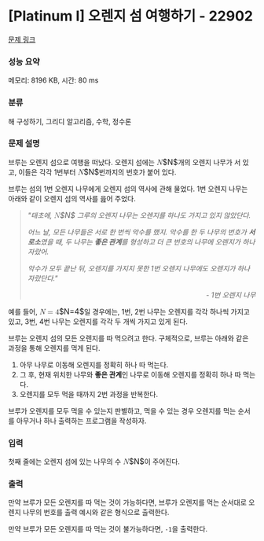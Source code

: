 # [Platinum I] 오렌지 섬 여행하기 - 22902 

[문제 링크](https://www.acmicpc.net/problem/22902) 

### 성능 요약

메모리: 8196 KB, 시간: 80 ms

### 분류

해 구성하기, 그리디 알고리즘, 수학, 정수론

### 문제 설명

<p>브루는 오렌지 섬으로 여행을 떠났다. 오렌지 섬에는 <mjx-container class="MathJax" jax="CHTML" style="font-size: 109%; position: relative;"><mjx-math class="MJX-TEX" aria-hidden="true"><mjx-mi class="mjx-i"><mjx-c class="mjx-c1D441 TEX-I"></mjx-c></mjx-mi></mjx-math><mjx-assistive-mml unselectable="on" display="inline"><math xmlns="http://www.w3.org/1998/Math/MathML"><mi>N</mi></math></mjx-assistive-mml><span aria-hidden="true" class="no-mathjax mjx-copytext">$N$</span></mjx-container>개의 오렌지 나무가 서 있고, 이들은 각각 1번부터 <mjx-container class="MathJax" jax="CHTML" style="font-size: 109%; position: relative;"><mjx-math class="MJX-TEX" aria-hidden="true"><mjx-mi class="mjx-i"><mjx-c class="mjx-c1D441 TEX-I"></mjx-c></mjx-mi></mjx-math><mjx-assistive-mml unselectable="on" display="inline"><math xmlns="http://www.w3.org/1998/Math/MathML"><mi>N</mi></math></mjx-assistive-mml><span aria-hidden="true" class="no-mathjax mjx-copytext">$N$</span></mjx-container>번까지의 번호가 붙어 있다.</p>

<p>브루는 섬의 1번 오렌지 나무에게 오렌지 섬의 역사에 관해 물었다. 1번 오렌지 나무는 아래와 같이 오렌지 섬의 역사를 읊어 주었다.</p>

<blockquote>
<p><em>"태초에, <mjx-container class="MathJax" jax="CHTML" style="font-size: 109%; position: relative;"><mjx-math class="MJX-TEX" aria-hidden="true"><mjx-mi class="mjx-i"><mjx-c class="mjx-c1D441 TEX-I"></mjx-c></mjx-mi></mjx-math><mjx-assistive-mml unselectable="on" display="inline"><math xmlns="http://www.w3.org/1998/Math/MathML"><mi>N</mi></math></mjx-assistive-mml><span aria-hidden="true" class="no-mathjax mjx-copytext">$N$</span></mjx-container> 그루의 오렌지 나무는 오렌지를 하나도 가지고 있지 않았단다.</em></p>

<p><em>어느 날, 모든 나무들은 서로 한 번씩 악수를 했지. 악수를 한 두 나무의 번호가 <strong>서로소</strong>였을 때, 두 나무는 <strong>좋은 관계</strong>를 형성하고 더 큰 번호의 나무에 오렌지가 하나 자랐어.</em></p>

<p><em>악수가 모두 끝난 뒤, 오렌지를 가지지 못한 1번 오렌지 나무에도 오렌지가 하나 자랐단다."</em></p>

<p style="text-align: right;"><em>- 1번 오렌지 나무</em></p>
</blockquote>

<p>예를 들어, <mjx-container class="MathJax" jax="CHTML" style="font-size: 109%; position: relative;"><mjx-math class="MJX-TEX" aria-hidden="true"><mjx-mi class="mjx-i"><mjx-c class="mjx-c1D441 TEX-I"></mjx-c></mjx-mi><mjx-mo class="mjx-n" space="4"><mjx-c class="mjx-c3D"></mjx-c></mjx-mo><mjx-mn class="mjx-n" space="4"><mjx-c class="mjx-c34"></mjx-c></mjx-mn></mjx-math><mjx-assistive-mml unselectable="on" display="inline"><math xmlns="http://www.w3.org/1998/Math/MathML"><mi>N</mi><mo>=</mo><mn>4</mn></math></mjx-assistive-mml><span aria-hidden="true" class="no-mathjax mjx-copytext">$N=4$</span></mjx-container>일 경우에는, 1번, 2번 나무는 오렌지를 각각 하나씩 가지고 있고, 3번, 4번 나무는 오렌지를 각각 두 개씩 가지고 있게 된다.</p>

<p>브루는 오렌지 섬의 모든 오렌지를 따 먹으려고 한다. 구체적으로, 브루는 아래와 같은 과정을 통해 오렌지를 먹게 된다.</p>

<ol>
	<li>아무 나무로 이동해 오렌지를 정확히 하나 따 먹는다.</li>
	<li>그 후, 현재 위치한 나무와 <strong>좋은 관계</strong>인 나무로 이동해 오렌지를 정확히 하나 따 먹는다.</li>
	<li>오렌지를 모두 먹을 때까지 2번 과정을 반복한다.</li>
</ol>

<p>브루가 오렌지를 모두 먹을 수 있는지 판별하고, 먹을 수 있는 경우 오렌지를 먹는 순서를 아무거나 하나 출력하는 프로그램을 작성하자.</p>

### 입력 

 <p>첫째 줄에는 오렌지 섬에 있는 나무의 수 <mjx-container class="MathJax" jax="CHTML" style="font-size: 109%; position: relative;"><mjx-math class="MJX-TEX" aria-hidden="true"><mjx-mi class="mjx-i"><mjx-c class="mjx-c1D441 TEX-I"></mjx-c></mjx-mi></mjx-math><mjx-assistive-mml unselectable="on" display="inline"><math xmlns="http://www.w3.org/1998/Math/MathML"><mi>N</mi></math></mjx-assistive-mml><span aria-hidden="true" class="no-mathjax mjx-copytext">$N$</span></mjx-container>이 주어진다.</p>

### 출력 

 <p>만약 브루가 모든 오렌지를 따 먹는 것이 가능하다면, 브루가 오렌지를 먹는 순서대로 오렌지 나무의 번호를 출력 예시와 같은 형식으로 출력한다.</p>

<p>만약 브루가 모든 오렌지를 따 먹는 것이 불가능하다면, <code>-1</code>을 출력한다.</p>

